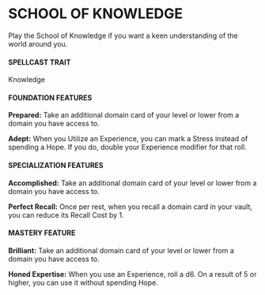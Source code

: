# SCHOOL OF KNOWLEDGE

Play the School of Knowledge if you want a keen understanding of the world around you.

#### SPELLCAST TRAIT

Knowledge

#### FOUNDATION FEATURES

**Prepared:** Take an additional domain card of your level or lower from a domain you have access to.

**Adept:** When you Utilize an Experience, you can mark a Stress instead of spending a Hope. If you do, double your Experience modifier for that roll.

#### SPECIALIZATION FEATURES

**Accomplished:** Take an additional domain card of your level or lower from a domain you have access to.

**Perfect Recall:** Once per rest, when you recall a domain card in your vault, you can reduce its Recall Cost by 1.

#### MASTERY FEATURE

**Brilliant:** Take an additional domain card of your level or lower from a domain you have access to.

**Honed Expertise:** When you use an Experience, roll a d6. On a result of 5 or higher, you can use it without spending Hope.
